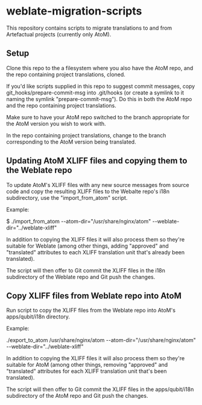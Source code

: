 # weblate-migration-scripts

This repository contains scripts to migrate translations to and from
Artefactual projects (currently only AtoM).

Setup
-----

Clone this repo to the a filesystem where you also have the AtoM repo, and the
repo containing project translations, cloned.

If you'd like scripts supplied in this repo to suggest commit messages, copy
git_hooks/prepare-commit-msg into .git/hooks (or create a symlink to it
naming the symlink "prepare-commit-msg"). Do this in both the AtoM repo and the
repo containing project translations.

Make sure to have your AtoM repo switched to the branch appropriate for the
AtoM version you wish to work with.

In the repo containing project translations, change to the branch corresponding
to the AtoM version being translated.


Updating AtoM XLIFF files and copying them to the Weblate repo
--------------------------------------------------------------

To update AtoM's XLIFF files with any new source messages from source code and
copy the resulting XLIFF files to the Webalte repo's i18n subdirectory, use the
"import_from_atom" script.

Example:

$ ./import_from_atom --atom-dir="/usr/share/nginx/atom" --weblate-dir="../weblate-xliff"

In addition to copying the XLIFF files it will also process them so they're
suitable for Weblate (among other things, adding "approved" and "translated"
attributes to each XLIFF translation unit that's already been translated).

The script will then offer to Git commit the XLIFF files in the i18n
subdirectory of the Weblate repo and Git push the changes.


Copy XLIFF files from Weblate repo into AtoM
--------------------------------------------

Run script to copy the XLIFF files from the Weblate repo into AtoM's
apps/qubit/i18n directory.

Example:

./export_to_atom /usr/share/nginx/atom --atom-dir="/usr/share/nginx/atom" --weblate-dir="../weblate-xliff"

In addition to copying the XLIFF files it will also process them so they're 
suitable for AtoM (among other things, removing "approved" and "translated" 
attributes for each XLIFF translation unit that's been translated).

The script will then offer to Git commit the XLIFF files in the apps/qubit/i18n
subdirectory of the AtoM repo and Git push the changes.
